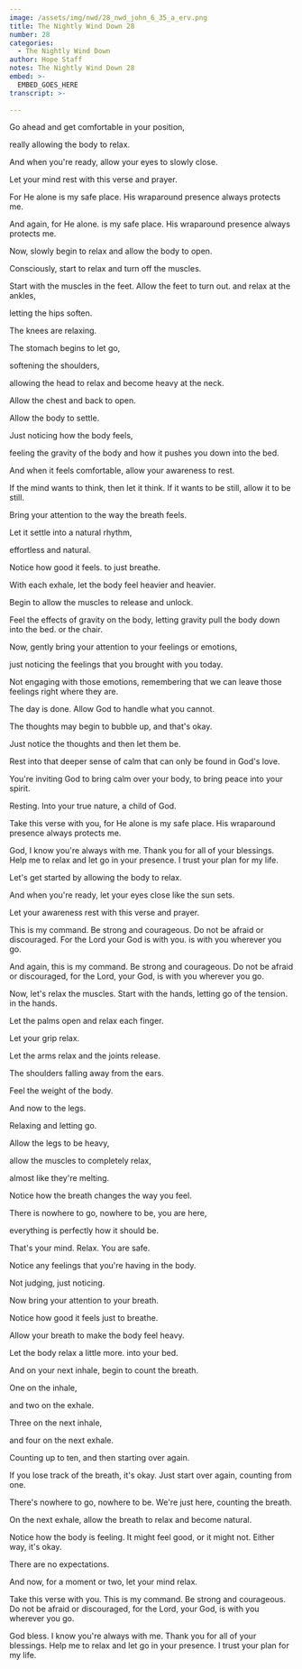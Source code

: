 ```yaml
---
image: /assets/img/nwd/28_nwd_john_6_35_a_erv.png
title: The Nightly Wind Down 28
number: 28
categories:
  - The Nightly Wind Down
author: Hope Staff
notes: The Nightly Wind Down 28
embed: >-
  EMBED_GOES_HERE
transcript: >-
  
---
```

Go ahead and get comfortable in your position,

really allowing the body to relax.

And when you're ready, allow your eyes to slowly close.

Let your mind rest with this verse and prayer.

For He alone is my safe place. His wraparound presence always protects me.

And again, for He alone. is my safe place. His wraparound presence always protects me.

Now, slowly begin to relax and allow the body to open.

Consciously, start to relax and turn off the muscles.

Start with the muscles in the feet. Allow the feet to turn out. and relax at the ankles,

letting the hips soften.

The knees are relaxing.

The stomach begins to let go,

softening the shoulders,

allowing the head to relax and become heavy at the neck.

Allow the chest and back to open.

Allow the body to settle.

Just noticing how the body feels,

feeling the gravity of the body and how it pushes you down into the bed.

And when it feels comfortable, allow your awareness to rest.

If the mind wants to think, then let it think. If it wants to be still, allow it to be still.

Bring your attention to the way the breath feels.

Let it settle into a natural rhythm,

effortless and natural.

Notice how good it feels. to just breathe.

With each exhale, let the body feel heavier and heavier.

Begin to allow the muscles to release and unlock.

Feel the effects of gravity on the body, letting gravity pull the body down into the bed. or the chair.

Now, gently bring your attention to your feelings or emotions,

just noticing the feelings that you brought with you today.

Not engaging with those emotions, remembering that we can leave those feelings right where they are.

The day is done. Allow God to handle what you cannot.

The thoughts may begin to bubble up, and that's okay.

Just notice the thoughts and then let them be.

Rest into that deeper sense of calm that can only be found in God's love.

You're inviting God to bring calm over your body, to bring peace into your spirit.

Resting. Into your true nature, a child of God.

Take this verse with you, for He alone is my safe place. His wraparound presence always protects me.

God, I know you're always with me. Thank you for all of your blessings. Help me to relax and let go in your presence. I trust your plan for my life.


Let's get started by allowing the body to relax.

And when you're ready, let your eyes close like the sun sets.

Let your awareness rest with this verse and prayer.

This is my command. Be strong and courageous. Do not be afraid or discouraged. For the Lord your God is with you. is with you wherever you go.

And again, this is my command. Be strong and courageous. Do not be afraid or discouraged, for the Lord, your God, is with you wherever you go.

Now, let's relax the muscles. Start with the hands, letting go of the tension. in the hands.

Let the palms open and relax each finger.

Let your grip relax.

Let the arms relax and the joints release.

The shoulders falling away from the ears.

Feel the weight of the body.

And now to the legs.

Relaxing and letting go.

Allow the legs to be heavy,

allow the muscles to completely relax,

almost like they're melting.

Notice how the breath changes the way you feel.

There is nowhere to go, nowhere to be, you are here,

everything is perfectly how it should be.

That's your mind. Relax. You are safe.

Notice any feelings that you're having in the body.

Not judging, just noticing.

Now bring your attention to your breath.

Notice how good it feels just to breathe.

Allow your breath to make the body feel heavy.

Let the body relax a little more. into your bed.

And on your next inhale, begin to count the breath.

One on the inhale,

and two on the exhale.

Three on the next inhale,

and four on the next exhale.

Counting up to ten, and then starting over again.

If you lose track of the breath, it's okay. Just start over again, counting from one.

There's nowhere to go, nowhere to be. We're just here, counting the breath.

On the next exhale, allow the breath to relax and become natural.

Notice how the body is feeling. It might feel good, or it might not. Either way, it's okay.

There are no expectations.

And now, for a moment or two, let your mind relax.

Take this verse with you. This is my command. Be strong and courageous. Do not be afraid or discouraged, for the Lord, your God, is with you wherever you go.

God bless. I know you're always with me. Thank you for all of your blessings. Help me to relax and let go in your presence. I trust your plan for my life.

